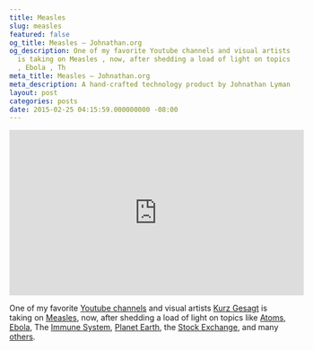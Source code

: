 ```yaml
---
title: Measles
slug: measles
featured: false
og_title: Measles – Johnathan.org
og_description: One of my favorite Youtube channels and visual artists Kurz Gesagt
  is taking on Measles , now, after shedding a load of light on topics like  Atoms
  , Ebola , Th
meta_title: Measles – Johnathan.org
meta_description: A hand-crafted technology product by Johnathan Lyman
layout: post
categories: posts
date: 2015-02-25 04:15:59.000000000 -08:00
---
```


<iframe loading="lazy" allowfullscreen="" frameborder="0" height="295" src="https://www.youtube.com/embed/y0opgc1WoS4?feature=oembed" width="525"></iframe>

One of my favorite [Youtube channels](https://www.youtube.com/user/Kurzgesagt/featured) and visual artists [Kurz Gesagt](http://kurzgesagt.org) is taking on [Measles](https://www.youtube.com/watch?v=y0opgc1WoS4%20), now, after shedding a load of light on topics like [Atoms](https://www.youtube.com/watch?v=_lNF3_30lUE), [Ebola](https://www.youtube.com/watch?v=sRv19gkZ4E0), The [Immune System](https://www.youtube.com/watch?v=zQGOcOUBi6s), [Planet Earth](https://www.youtube.com/watch?v=JGXi_9A__Vc), the [Stock Exchange](https://www.youtube.com/watch?v=F3QpgXBtDeo), and many [others](https://www.youtube.com/user/Kurzgesagt/videos).

